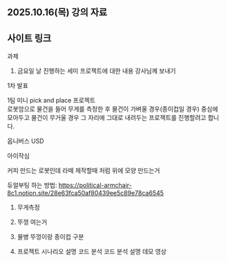 2025.10.16(목)
강의 자료
- 
사이트 링크
- 
과제
1. 금요일 날 진행하는 세미 프로젝트에 대한 내용 강사님께 보내기

1차 발표

1팀 미니 pick and place 프로젝트  
로봇암으로 물건을 들어 무게를 측정한 후 물건이 가벼울 경우(종이컵일 경우) 중심에 모아두고 물건이 무거울 경우 그 자리에 그대로 내려두는 프로젝트를 진행할려고 합니다.

옵니버스
USD

아이작심

커피 만드는 로봇인데 라떼 제작할때 처럼 위에 모양 만드는거


듀얼부팅 하는 방법: https://political-armchair-8c1.notion.site/28e63fca50af80439ee5c89e78ca6545



1. 무게측정
2. 뚜껑 여는거
3. 물병 뚜껑이랑 종이컵 구분



4. 프로젝트 시나리오 설명
코드 분석
코드 분석 설명
데모 영상

